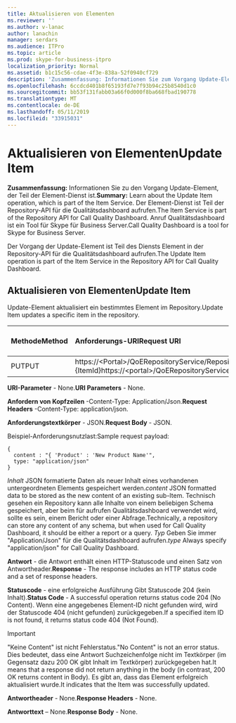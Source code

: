 ```yaml
---
title: Aktualisieren von Elementen
ms.reviewer: ''
ms.author: v-lanac
author: lanachin
manager: serdars
ms.audience: ITPro
ms.topic: article
ms.prod: skype-for-business-itpro
localization_priority: Normal
ms.assetid: b1c15c56-cdae-4f3e-838a-52f0940cf729
description: 'Zusammenfassung: Informationen Sie zum Vorgang Update-Element, der Teil der Element-Dienst ist. Der Element-Dienst ist Teil der Repository-API für die Qualitätsdashboard aufrufen. Anruf Qualitätsdashboard ist ein Tool für Skype für Business Server.'
ms.openlocfilehash: 6ccdcd401b8f65193fd7e7f93b94c25b8540d1c0
ms.sourcegitcommit: bb53f131fabb03a66f0d000f8ba668fbad190778
ms.translationtype: MT
ms.contentlocale: de-DE
ms.lasthandoff: 05/11/2019
ms.locfileid: "33915031"
---
```

# <a name="update-item"></a><span data-ttu-id="0cd8f-105">Aktualisieren von Elementen</span><span class="sxs-lookup"><span data-stu-id="0cd8f-105">Update Item</span></span>
 
<span data-ttu-id="0cd8f-106">**Zusammenfassung:** Informationen Sie zu den Vorgang Update-Element, der Teil der Element-Dienst ist.</span><span class="sxs-lookup"><span data-stu-id="0cd8f-106">**Summary:** Learn about the Update Item operation, which is part of the Item Service.</span></span> <span data-ttu-id="0cd8f-107">Der Element-Dienst ist Teil der Repository-API für die Qualitätsdashboard aufrufen.</span><span class="sxs-lookup"><span data-stu-id="0cd8f-107">The Item Service is part of the Repository API for Call Quality Dashboard.</span></span> <span data-ttu-id="0cd8f-108">Anruf Qualitätsdashboard ist ein Tool für Skype für Business Server.</span><span class="sxs-lookup"><span data-stu-id="0cd8f-108">Call Quality Dashboard is a tool for Skype for Business Server.</span></span>
  
<span data-ttu-id="0cd8f-109">Der Vorgang der Update-Element ist Teil des Diensts Element in der Repository-API für die Qualitätsdashboard aufrufen.</span><span class="sxs-lookup"><span data-stu-id="0cd8f-109">The Update Item operation is part of the Item Service in the Repository API for Call Quality Dashboard.</span></span>
  
## <a name="update-item"></a><span data-ttu-id="0cd8f-110">Aktualisieren von Elementen</span><span class="sxs-lookup"><span data-stu-id="0cd8f-110">Update Item</span></span>

<span data-ttu-id="0cd8f-111">Update-Element aktualisiert ein bestimmtes Element im Repository.</span><span class="sxs-lookup"><span data-stu-id="0cd8f-111">Update Item updates a specific item in the repository.</span></span>
  

|<span data-ttu-id="0cd8f-112">**Methode**</span><span class="sxs-lookup"><span data-stu-id="0cd8f-112">**Method**</span></span>|<span data-ttu-id="0cd8f-113">**Anforderungs-URI**</span><span class="sxs-lookup"><span data-stu-id="0cd8f-113">**Request URI**</span></span>|<span data-ttu-id="0cd8f-114">**HTTP-Version**</span><span class="sxs-lookup"><span data-stu-id="0cd8f-114">**HTTP Version**</span></span>|
|:-----|:-----|:-----|
|<span data-ttu-id="0cd8f-115">PUT</span><span class="sxs-lookup"><span data-stu-id="0cd8f-115">PUT</span></span>  <br/> |<span data-ttu-id="0cd8f-116">https://\<Portal\>/QoERepositoryService/Repository/Element / {ItemId}</span><span class="sxs-lookup"><span data-stu-id="0cd8f-116">https://\<portal\>/QoERepositoryService/repository/item/{itemId}</span></span>  <br/> |<span data-ttu-id="0cd8f-117">HTTP/1.1</span><span class="sxs-lookup"><span data-stu-id="0cd8f-117">HTTP/1.1</span></span>  <br/> |
   
 <span data-ttu-id="0cd8f-118">**URI-Parameter** - None.</span><span class="sxs-lookup"><span data-stu-id="0cd8f-118">**URI Parameters** - None.</span></span>
  
 <span data-ttu-id="0cd8f-119">**Anfordern von Kopfzeilen** -Content-Type: Application/Json.</span><span class="sxs-lookup"><span data-stu-id="0cd8f-119">**Request Headers** -Content-Type: application/json.</span></span>
  
 <span data-ttu-id="0cd8f-120">**Anforderungstextkörper** - JSON.</span><span class="sxs-lookup"><span data-stu-id="0cd8f-120">**Request Body** - JSON.</span></span>
  
<span data-ttu-id="0cd8f-121">Beispiel-Anforderungsnutzlast:</span><span class="sxs-lookup"><span data-stu-id="0cd8f-121">Sample request payload:</span></span>
  
```
{
  content : "{ 'Product' : 'New Product Name'",
  type: "application/json"
}
```

 <span data-ttu-id="0cd8f-122">*Inhalt*  JSON formatierte Daten als neuer Inhalt eines vorhandenen untergeordneten Elements gespeichert werden.</span><span class="sxs-lookup"><span data-stu-id="0cd8f-122">*content*  JSON formatted data to be stored as the new content of an existing sub-Item.</span></span> <span data-ttu-id="0cd8f-123">Technisch gesehen ein Repository kann alle Inhalte von einem beliebigen Schema gespeichert, aber beim für aufrufen Qualitätsdashboard verwendet wird, sollte es sein, einem Bericht oder einer Abfrage.</span><span class="sxs-lookup"><span data-stu-id="0cd8f-123">Technically, a repository can store any content of any schema, but when used for Call Quality Dashboard, it should be either a report or a query.</span></span> <span data-ttu-id="0cd8f-124">*Typ*  Geben Sie immer "Application/Json" für die Qualitätsdashboard aufrufen.</span><span class="sxs-lookup"><span data-stu-id="0cd8f-124">*type*  Always specify "application/json" for Call Quality Dashboard.</span></span>
  
 <span data-ttu-id="0cd8f-125">**Antwort** - die Antwort enthält einen HTTP-Statuscode und einen Satz von Antwortheader.</span><span class="sxs-lookup"><span data-stu-id="0cd8f-125">**Response** - The response includes an HTTP status code and a set of response headers.</span></span>
  
 <span data-ttu-id="0cd8f-126">**Statuscode** - eine erfolgreiche Ausführung Gibt Statuscode 204 (kein Inhalt).</span><span class="sxs-lookup"><span data-stu-id="0cd8f-126">**Status Code** - A successful operation returns status code 204 (No Content).</span></span> <span data-ttu-id="0cd8f-127">Wenn eine angegebenes Element-ID nicht gefunden wird, wird der Statuscode 404 (nicht gefunden) zurückgegeben.</span><span class="sxs-lookup"><span data-stu-id="0cd8f-127">If a specified item ID is not found, it returns status code 404 (Not Found).</span></span>
  
> [!IMPORTANT]
> <span data-ttu-id="0cd8f-128">"Keine Content" ist nicht Fehlerstatus.</span><span class="sxs-lookup"><span data-stu-id="0cd8f-128">"No Content" is not an error status.</span></span> <span data-ttu-id="0cd8f-129">Dies bedeutet, dass eine Antwort Suchzeichenfolge nicht im Textkörper (im Gegensatz dazu 200 OK gibt Inhalt im Textkörper) zurückgegeben hat.</span><span class="sxs-lookup"><span data-stu-id="0cd8f-129">It means that a response did not return anything in the body (in contrast, 200 OK returns content in Body).</span></span> <span data-ttu-id="0cd8f-130">Es gibt an, dass das Element erfolgreich aktualisiert wurde.</span><span class="sxs-lookup"><span data-stu-id="0cd8f-130">It indicates that the Item was successfully updated.</span></span> 
  
 <span data-ttu-id="0cd8f-131">**Antwortheader** - None.</span><span class="sxs-lookup"><span data-stu-id="0cd8f-131">**Response Headers** - None.</span></span>
  
 <span data-ttu-id="0cd8f-132">**Antworttext** – None.</span><span class="sxs-lookup"><span data-stu-id="0cd8f-132">**Response Body** - None.</span></span>
  


